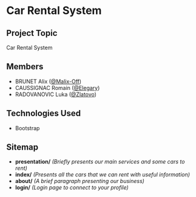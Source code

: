 # Car Rental System

## Project Topic

Car Rental System

## Members

- BRUNET Alix ([@Malix-Off](https://github.com/Malix-Off))
- CAUSSIGNAC Romain ([@Elegary](https://github.com/Elegary))
- RADOVANOVIC Luka ([@Zlatovo](https://github.com/Zlatovo))

## Technologies Used

- Bootstrap

## Sitemap

- **presentation/** *(Briefly presents our main services and some cars to rent)*
- **index/** *(Presents all the cars that we can rent with useful information)*
- **about/** *(A brief paragraph presenting our business)*
- **login/** *(Login page to connect to your profile)*
